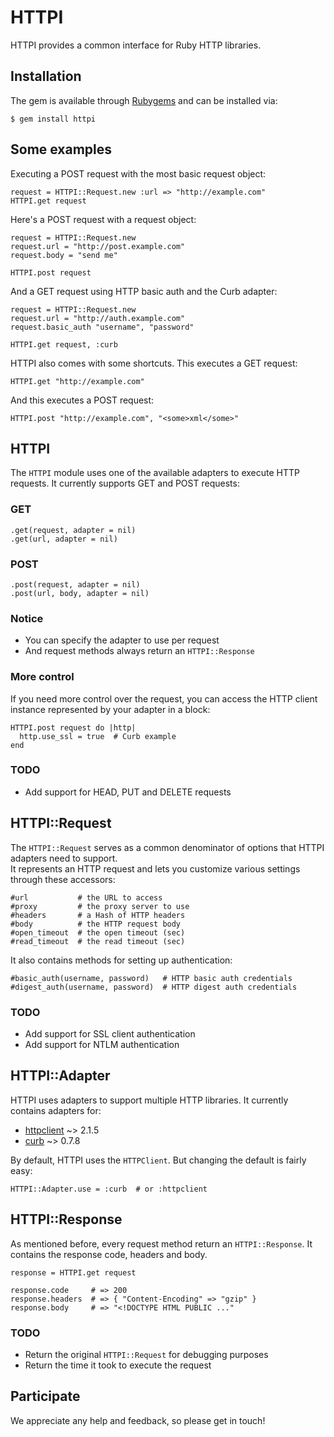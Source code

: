 HTTPI
=====

HTTPI provides a common interface for Ruby HTTP libraries.

Installation
------------

The gem is available through [Rubygems](http://rubygems.org/gems/httpi) and can be installed via:

    $ gem install httpi

Some examples
-------------

Executing a POST request with the most basic request object:

    request = HTTPI::Request.new :url => "http://example.com"
    HTTPI.get request

Here's a POST request with a request object:

    request = HTTPI::Request.new
    request.url = "http://post.example.com"
    request.body = "send me"
  
    HTTPI.post request

And a GET request using HTTP basic auth and the Curb adapter:

    request = HTTPI::Request.new
    request.url = "http://auth.example.com"
    request.basic_auth "username", "password"
  
    HTTPI.get request, :curb

HTTPI also comes with some shortcuts. This executes a GET request:

    HTTPI.get "http://example.com"

And this executes a POST request:

    HTTPI.post "http://example.com", "<some>xml</some>"

HTTPI
-------------

The `HTTPI` module uses one of the available adapters to execute HTTP requests.
It currently supports GET and POST requests:

### GET

    .get(request, adapter = nil)
    .get(url, adapter = nil)

### POST

    .post(request, adapter = nil)
    .post(url, body, adapter = nil)

### Notice

* You can specify the adapter to use per request
* And request methods always return an `HTTPI::Response`

### More control

If you need more control over the request, you can access the HTTP client instance represented
by your adapter in a block:

    HTTPI.post request do |http|
      http.use_ssl = true  # Curb example
    end

### TODO

* Add support for HEAD, PUT and DELETE requests

HTTPI::Request
--------------

The `HTTPI::Request` serves as a common denominator of options that HTTPI adapters need to support.  
It represents an HTTP request and lets you customize various settings through these accessors:

    #url           # the URL to access
    #proxy         # the proxy server to use
    #headers       # a Hash of HTTP headers
    #body          # the HTTP request body
    #open_timeout  # the open timeout (sec)
    #read_timeout  # the read timeout (sec)

It also contains methods for setting up authentication:

    #basic_auth(username, password)   # HTTP basic auth credentials
    #digest_auth(username, password)  # HTTP digest auth credentials

### TODO

* Add support for SSL client authentication
* Add support for NTLM authentication

HTTPI::Adapter
--------------

HTTPI uses adapters to support multiple HTTP libraries.
It currently contains adapters for:

* [httpclient](http://rubygems.org/gems/httpclient) ~> 2.1.5
* [curb](http://rubygems.org/gems/curb) ~> 0.7.8

By default, HTTPI uses the `HTTPClient`. But changing the default is fairly easy:

    HTTPI::Adapter.use = :curb  # or :httpclient

HTTPI::Response
---------------

As mentioned before, every request method return an `HTTPI::Response`.
It contains the response code, headers and body.

    response = HTTPI.get request
     
    response.code     # => 200
    response.headers  # => { "Content-Encoding" => "gzip" }
    response.body     # => "<!DOCTYPE HTML PUBLIC ..."

### TODO

* Return the original `HTTPI::Request` for debugging purposes
* Return the time it took to execute the request

Participate
-----------

We appreciate any help and feedback, so please get in touch!
